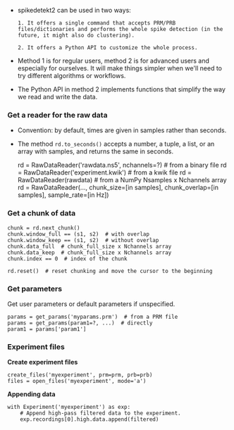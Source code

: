 * spikedetekt2 can be used in two ways:

      1. It offers a single command that accepts PRM/PRB files/dictionaries and performs the whole spike detection (in the future, it might also do clustering).

      2. It offers a Python API to customize the whole process.

* Method 1 is for regular users, method 2 is for advanced users and especially for ourselves. It will make things simpler when we'll need to try different algorithms or workflows.

* The Python API in method 2 implements functions that simplify the way we read and write the data.

### Get a reader for the raw data

* Convention: by default, times are given in samples rather than seconds.

* The method `rd.to_seconds()` accepts a number, a tuple, a list, or an array with samples, 
  and returns the same in seconds.

    rd = RawDataReader('rawdata.ns5', nchannels=?)  # from a binary file
    rd = RawDataReader('experiment.kwik')  # from a kwik file
    rd = RawDataReader(rawdata)  # from a NumPy Nsamples x Nchannels array
    rd = RawDataReader(..., chunk_size=[in samples],
                            chunk_overlap=[in samples], 
                            sample_rate=[in Hz])
    
### Get a chunk of data

    chunk = rd.next_chunk()
    chunk.window_full == (s1, s2)  # with overlap
    chunk.window_keep == (s1, s2)  # without overlap
    chunk.data_full  # chunk_full_size x Nchannels array
    chunk.data_keep  # chunk_full_size x Nchannels array
    chunk.index == 0  # index of the chunk  

    rd.reset()  # reset chunking and move the cursor to the beginning
    
### Get parameters

Get user parameters or default parameters if unspecified.

    params = get_params('myparams.prm')  # from a PRM file
    params = get_params(param1=?, ...)  # directly
    param1 = params['param1']

### Experiment files

**Create experiment files**

    create_files('myexperiment', prm=prm, prb=prb)
    files = open_files('myexperiment', mode='a')
    
**Appending data**

    with Experiment('myexperiment') as exp:
        # Append high-pass filtered data to the experiment.
        exp.recordings[0].high.data.append(filtered)


